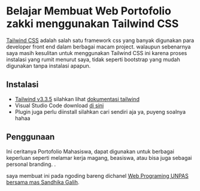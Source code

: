 # Belajar Membuat Web Portofolio zakki menggunakan Tailwind CSS
[Tailwind CSS](https://tailwindcss.com) adalah salah satu framework css yang banyak digunakan para developer front end dalam berbagai macam project.
walaupun sebenarnya saya masih kesulitan untuk menggunakan Tailwind CSS ini karena proses instalasi yang rumit menurut saya, tidak seperti bootstrap yang mudah digunakan tanpa instalasi apapun.

## Instalasi
- [Tailwind v3.3.5](https://tailwindcss.com) silahkan lihat [dokumentasi tailwind](https://tailwindcss.com/docs/installation)
- Visual Studio Code download [di sini](https://code.visualstudio.com)
- Plugin juga perlu diinstall silahkan cari sendiri aja ya, puyeng soalnya hahaa

## Penggunaan
Ini ceritanya Portofolio Mahasiswa, dapat digunakan untuk berbagai keperluan seperti melamar kerja magang, beasiswa, atau bisa juga sebagai personal branding.
.











saya membuat ini pada ngoding bareng dichanel [Web Programing UNPAS bersama mas Sandhika Galih](https://www.youtube.com/@sandhikagalihWPU).

